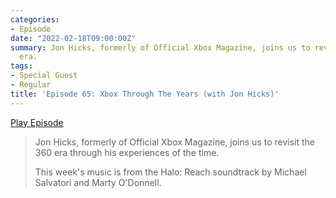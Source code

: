```yaml
---
categories:
- Episode
date: "2022-02-18T09:00:00Z"
summary: Jon Hicks, formerly of Official Xbox Magazine, joins us to revisit the 360
  era.
tags:
- Special Guest
- Regular
title: 'Episode 65: Xbox Through The Years (with Jon Hicks)'
---
```


[Play Episode](https://shows.acast.com/the-back-page-a-video-games-podcast/episodes/6249ec71be92a6001320e999)
> Jon Hicks, formerly of Official Xbox Magazine, joins us to revisit the 360 era through his experiences of the time.
>
> This week's music is from the Halo: Reach soundtrack by Michael Salvatori and Marty O'Donnell.